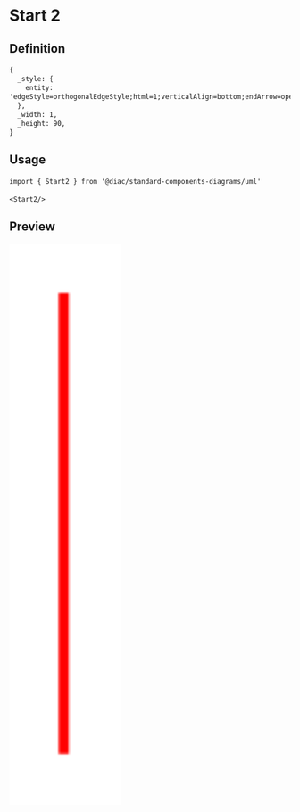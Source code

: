 # Start 2

## Definition

```
{
  _style: { 
    entity: 'edgeStyle=orthogonalEdgeStyle;html=1;verticalAlign=bottom;endArrow=open;endSize=8;strokeColor=#ff0000;',
  },
  _width: 1,
  _height: 90,
}
```

## Usage

```
import { Start2 } from '@diac/standard-components-diagrams/uml'

<Start2/>
```

## Preview

<img src="./start-2.png" width="200"/>
